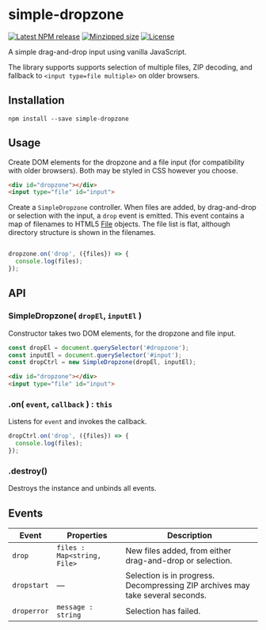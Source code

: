 # simple-dropzone

[![Latest NPM release](https://img.shields.io/npm/v/simple-dropzone.svg)](https://www.npmjs.com/package/simple-dropzone)
[![Minzipped size](https://badgen.net/bundlephobia/minzip/simple-dropzone)](https://bundlephobia.com/result?p=simple-dropzone)
[![License](https://img.shields.io/npm/l/simple-dropzone.svg)](https://github.com/donmccurdy/simple-dropzone/blob/master/LICENSE)

A simple drag-and-drop input using vanilla JavaScript.

The library supports supports selection of multiple files, ZIP decoding, and fallback to `<input type=file multiple>` on older browsers.

## Installation

```
npm install --save simple-dropzone
```

## Usage

Create DOM elements for the dropzone and a file input (for compatibility with older browsers). Both may be styled in CSS however you choose.

```html
<div id="dropzone"></div>
<input type="file" id="input">
```

Create a `SimpleDropzone` controller. When files are added, by drag-and-drop or selection with the input, a `drop` event is emitted. This event contains a map of filenames to HTML5 [File](https://developer.mozilla.org/en-US/docs/Web/API/File) objects. The file list is flat, although directory structure is shown in the filenames.

```js

dropzone.on('drop', ({files}) => {
  console.log(files);
});
```

## API

### SimpleDropzone( `dropEl`, `inputEl` )

Constructor takes two DOM elements, for the dropzone and file input.

```js
const dropEl = document.querySelector('#dropzone');
const inputEl = document.querySelector('#input');
const dropCtrl = new SimpleDropzone(dropEl, inputEl);
```

```html
<div id="dropzone"></div>
<input type="file" id="input">
```

### .on( `event`, `callback` ) : `this`

Listens for `event` and invokes the callback.

```js
dropCtrl.on('drop', ({files}) => {
  console.log(files);
});
```

### .destroy()

Destroys the instance and unbinds all events.

## Events

| Event | Properties | Description |
|---|---|---|
| `drop` | `files : Map<string, File>` | New files added, from either drag-and-drop or selection. |
| `dropstart` |  — | Selection is in progress. Decompressing ZIP archives may take several seconds. |
| `droperror` | `message : string` | Selection has failed. |
